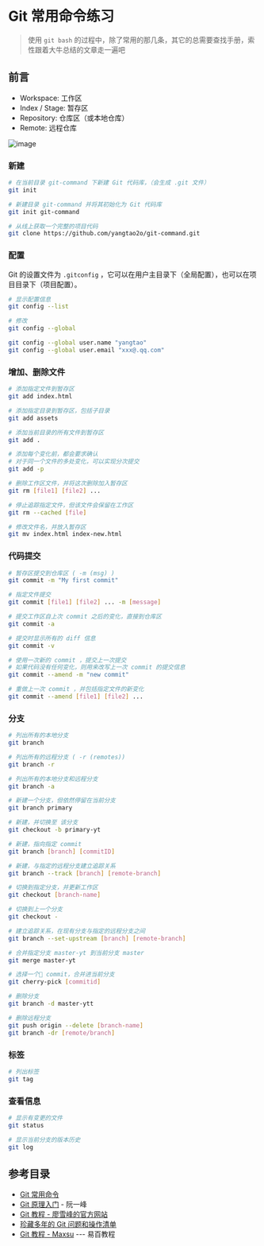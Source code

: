 # Git 常用命令练习

> 使用 `git bash` 的过程中，除了常用的那几条，其它的总需要查找手册，索性跟着大牛总结的文章走一遍吧

## 前言

- Workspace: 工作区
- Index / Stage: 暂存区
- Repository: 仓库区（或本地仓库）
- Remote: 远程仓库

![image](https://user-images.githubusercontent.com/19526072/49999253-4c690980-ffd1-11e8-892a-bff60b374d12.png)

### 新建

```bash
# 在当前目录 git-command 下新建 Git 代码库，（会生成 .git 文件）
git init

# 新建目录 git-command 并将其初始化为 Git 代码库
git init git-command

# 从线上获取一个完整的项目代码
git clone https://github.com/yangtao2o/git-command.git
```

### 配置

Git 的设置文件为 `.gitconfig` ，它可以在用户主目录下（全局配置），也可以在项目目录下（项目配置）。

```bash
# 显示配置信息
git config --list

# 修改
git config --global

git config --global user.name "yangtao"
git config --global user.email "xxx@.qq.com"
```

### 增加、删除文件

```bash
# 添加指定文件到暂存区
git add index.html

# 添加指定目录到暂存区，包括子目录
git add assets

# 添加当前目录的所有文件到暂存区
git add .

# 添加每个变化前，都会要求确认
# 对于同一个文件的多处变化，可以实现分次提交
git add -p

# 删除工作区文件，并将这次删除加入暂存区
git rm [file1] [file2] ...

# 停止追踪指定文件，但该文件会保留在工作区
git rm --cached [file]

# 修改文件名，并放入暂存区
git mv index.html index-new.html
```

### 代码提交

```bash
# 暂存区提交到仓库区 ( -m (msg) )
git commit -m "My first commit"

# 指定文件提交
git commit [file1] [file2] ... -m [message]

# 提交工作区自上次 commit 之后的变化，直接到仓库区
git commit -a

# 提交时显示所有的 diff 信息
git commit -v

# 使用一次新的 commit ，提交上一次提交
# 如果代码没有任何变化，则用来改写上一次 commit 的提交信息
git commit --amend -m "new commit"

# 重做上一次 commit ，并包括指定文件的新变化
git commit --amend [file1] [file2] ...

```

### 分支

```bash
# 列出所有的本地分支
git branch

# 列出所有的远程分支 ( -r (remotes))
git branch -r

# 列出所有的本地分支和远程分支
git branch -a

# 新建一个分支，但依然停留在当前分支
git branch primary

# 新建，并切换至 该分支
git checkout -b primary-yt

# 新建，指向指定 commit
git branch [branch] [commitID]

# 新建，与指定的远程分支建立追踪关系
git branch --track [branch] [remote-branch]

# 切换到指定分支，并更新工作区
git checkout [branch-name]

# 切换到上一个分支
git checkout -

# 建立追踪关系，在现有分支与指定的远程分支之间
git branch --set-upstream [branch] [remote-branch]

# 合并指定分支 master-yt 到当前分支 master
git merge master-yt

# 选择一个 commit，合并进当前分支
git cherry-pick [commitid]

# 删除分支
git branch -d master-ytt

# 删除远程分支
git push origin --delete [branch-name]
git branch -dr [remote/branch]
```

### 标签

```bash
# 列出标签
git tag
```

### 查看信息

```bash
# 显示有变更的文件
git status

# 显示当前分支的版本历史
git log
```

## 参考目录

- [Git 常用命令](http://www.ruanyifeng.com/blog/2015/12/git-cheat-sheet.html)
- [Git 原理入门](http://www.ruanyifeng.com/blog/2018/10/git-internals.html) - 阮一峰
- [Git 教程 - 廖雪峰的官方网站](https://www.liaoxuefeng.com/wiki/0013739516305929606dd18361248578c67b8067c8c017b000)
- [珍藏多年的 Git 问题和操作清单](https://mp.weixin.qq.com/s/14WBS4GcZlEbBumfUagXMA)
- [Git 教程 - Maxsu](https://www.yiibai.com/git) --- 易百教程
